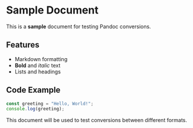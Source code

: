 # Sample Document

This is a **sample** document for testing Pandoc conversions.

## Features

- Markdown formatting
- **Bold** and _italic_ text
- Lists and headings

## Code Example

```typescript
const greeting = "Hello, World!";
console.log(greeting);
```

This document will be used to test conversions between different formats.
